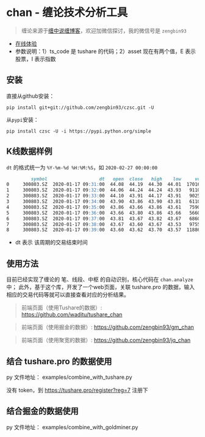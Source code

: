 # chan - 缠论技术分析工具
>缠论来源于[缠中说缠博客](http://blog.sina.com.cn/chzhshch)，欢迎加微信探讨，我的微信号是 `zengbin93`

* [在线体验](http://103.235.232.152:8005/?ts_code=000001.SH&asset=I&trade_date=20200228&freqs=5min,30min)
* 参数说明：1）ts_code 是 tushare 的代码；2）asset 现在有两个值，E 表示股票，I 表示指数

## 安装

直接从github安装：
```
pip install git+git://github.com/zengbin93/czsc.git -U
```

从`pypi`安装：
```
pip install czsc -U -i https://pypi.python.org/simple
```

## K线数据样例

`dt` 的格式统一为 `%Y-%m-%d %H:%M:%S`，如 `2020-02-27 00:00:00`

```markdown
         symbol                   dt   open  close   high    low     vol
0     300803.SZ  2020-01-17 09:31:00  44.08  44.19  44.30  44.01  170160
1     300803.SZ  2020-01-17 09:32:00  44.06  44.24  44.24  43.93   91100
2     300803.SZ  2020-01-17 09:33:00  44.10  43.91  44.17  43.91   90251
3     300803.SZ  2020-01-17 09:34:00  43.90  43.86  43.90  43.81   61100
4     300803.SZ  2020-01-17 09:35:00  43.86  43.66  43.86  43.61   75900
5     300803.SZ  2020-01-17 09:36:00  43.66  43.80  43.86  43.66   56600
6     300803.SZ  2020-01-17 09:37:00  43.81  43.67  43.82  43.67   68600
7     300803.SZ  2020-01-17 09:38:00  43.67  43.60  43.67  43.53   97554
8     300803.SZ  2020-01-17 09:39:00  43.60  43.62  43.70  43.57  118861
```

* dt 表示 该周期的交易结束时间


## 使用方法

目前已经实现了缠论的 笔、线段、中枢 的自动识别，核心代码在 `chan.analyze` 中；
此外，基于这个库，开发了一个web页面，关联 tushare.pro 的数据，输入相应的交易代码等就可以直接查看对应的分析结果。

> 前端页面（使用Tushare的数据）: https://github.com/waditu/tushare_chan

> 前端页面（使用掘金的数据）: https://github.com/zengbin93/gm_chan

> 前端页面（使用聚宽的数据）: https://github.com/zengbin93/jq_chan

## 结合 tushare.pro 的数据使用

py 文件地址： examples/combine_with_tushare.py

没有 token，到 https://tushare.pro/register?reg=7 注册下

## 结合掘金的数据使用

py 文件地址： examples/combine_with_goldminer.py


